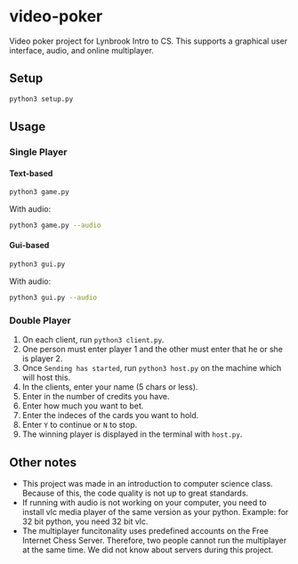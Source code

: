 # video-poker

Video poker project for Lynbrook Intro to CS. This supports a graphical user interface, audio, and online multiplayer.

## Setup

```bash
python3 setup.py
```

## Usage

### Single Player

#### Text-based

```bash
python3 game.py
```

With audio:

```bash
python3 game.py --audio
```

#### Gui-based

```bash
python3 gui.py
```

With audio:

```bash
python3 gui.py --audio
```

### Double Player

1. On each client, run ``python3 client.py``.
2. One person must enter player 1 and the other must enter that he or she is player 2.
3. Once ``Sending has started``, run ``python3 host.py`` on the machine which will host this.
4. In the clients, enter your name (5 chars or less).
5. Enter in the number of credits you have.
6. Enter how much you want to bet.
7. Enter the indeces of the cards you want to hold.
8. Enter ``Y`` to continue or ``N`` to stop.
9. The winning player is displayed in the terminal with ``host.py``.

## Other notes

* This project was made in an introduction to computer science class. Because of this, the code quality is not up to great standards.
* If running with audio is not working on your computer, you need to install vlc media player of the same version as your python. Example: for 32 bit python, you need 32 bit vlc.
* The multiplayer funcitonality uses predefined accounts on the Free Internet Chess Server. Therefore, two people cannot run the multiplayer at the same time. We did not know about servers during this project.
